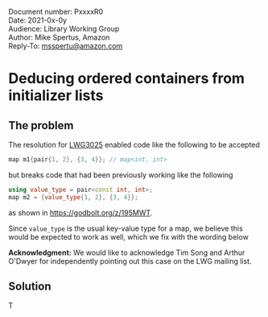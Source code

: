 Document number: PxxxxR0  
Date: 2021-0x-0y  
Audience: Library Working Group  
Author: Mike Spertus, Amazon  
Reply-To: msspertu@amazon.com  
# Deducing ordered containers from initializer lists

## The problem
The resolution for [LWG3025](https://cplusplus.github.io/LWG/issue3025) enabled code like the following to be accepted
```c++
map m1{pair{1, 2}, {3, 4}}; // map<int, int>
```
but breaks code that had been previously working like the following
```c++
using value_type = pair<const int, int>;
map m2 = {value_type{1, 2}, {3, 4}};
```
as shown in https://godbolt.org/z/195MWT. 

Since `value_type` is the usual key-value type for a map, we believe this would be expected to work as well, which we fix with the wording below

**Acknowledgment:** We would like to acknowledge Tim Song and Arthur O'Dwyer for independently pointing out this case on the LWG mailing list.

## Solution
T
